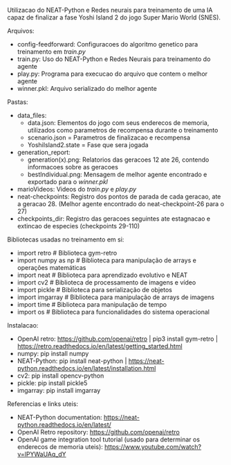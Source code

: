 Utilizacao do NEAT-Python e Redes neurais para treinamento de uma IA capaz de finalizar a fase Yoshi Island 2 do jogo Super Mario World (SNES).

Arquivos:
  - config-feedforward: Configuracoes do algoritmo genetico para treinamento em *train.py*
  - train.py: Uso do NEAT-Python e Redes Neurais para treinamento do agente
  - play.py: Programa para execucao do arquivo que contem o melhor agente
  - winner.pkl: Arquivo serializado do melhor agente

Pastas:
  - data_files:
    - data.json: Elementos do jogo com seus enderecos de memoria, utilizados como parametros de recompensa durante o treinamento
    - scenario.json = Parametros de finalizacao e recompensa
    - YoshiIsland2.state = Fase que sera jogada
  - generation_report:
    - generation(x).png: Relatorios das geracoes 12 ate 26, contendo informacoes sobre as geracoes
    - bestIndividual.png: Mensagem de melhor agente encontrado e exportado para o *winner.pkl*
  - marioVideos: Videos do *train.py* e *play.py*
  - neat-checkpoints: Registro dos pontos de parada de cada geracao, ate a geracao 28. (Melhor agente encontrado do neat-checkpoint-26 para o 27)
  - checkpoints_dir: Registro das geracoes seguintes ate estagnacao e extincao de especies (checkpoints 29-110)

Bibliotecas usadas no treinamento em si:
  - import retro  # Biblioteca gym-retro
  - import numpy as np  # Biblioteca para manipulação de arrays e operações matemáticas
  - import neat  # Biblioteca para aprendizado evolutivo e NEAT
  - import cv2  # Biblioteca de processamento de imagens e vídeo
  - import pickle  # Biblioteca para serialização de objetos
  - import imgarray  # Biblioteca para manipulação de arrays de imagens
  - import time  # Biblioteca para manipulação de tempo
  - import os # Biblioteca para funcionalidades do sistema operacional
    
Instalacao:
  - OpenAI retro: https://github.com/openai/retro | pip3 install gym-retro | https://retro.readthedocs.io/en/latest/getting_started.html
  - numpy: pip install numpy
  - NEAT-Python: pip install neat-python | https://neat-python.readthedocs.io/en/latest/installation.html
  - cv2: pip install opencv-python
  - pickle: pip install pickle5
  - imgarray: pip install imgarray

    
Referencias e links uteis:
  - NEAT-Python documentation: https://neat-python.readthedocs.io/en/latest/
  - OpenAI Retro repository: https://github.com/openai/retro
  - OpenAI game integration tool tutorial (usado para determinar os enderecos de memoria uteis): https://www.youtube.com/watch?v=lPYWaUAq_dY
